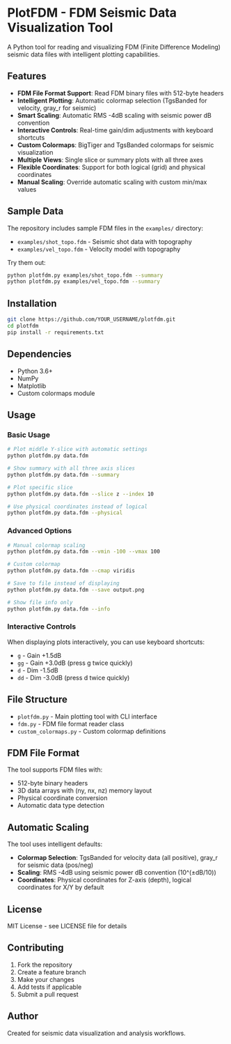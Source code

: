 # PlotFDM - FDM Seismic Data Visualization Tool

A Python tool for reading and visualizing FDM (Finite Difference Modeling) seismic data files with intelligent plotting capabilities.

## Features

- **FDM File Format Support**: Read FDM binary files with 512-byte headers
- **Intelligent Plotting**: Automatic colormap selection (TgsBanded for velocity, gray_r for seismic)
- **Smart Scaling**: Automatic RMS -4dB scaling with seismic power dB convention
- **Interactive Controls**: Real-time gain/dim adjustments with keyboard shortcuts
- **Custom Colormaps**: BigTiger and TgsBanded colormaps for seismic visualization
- **Multiple Views**: Single slice or summary plots with all three axes
- **Flexible Coordinates**: Support for both logical (grid) and physical coordinates
- **Manual Scaling**: Override automatic scaling with custom min/max values

## Sample Data

The repository includes sample FDM files in the `examples/` directory:
- `examples/shot_topo.fdm` - Seismic shot data with topography
- `examples/vel_topo.fdm` - Velocity model with topography

Try them out:
```bash
python plotfdm.py examples/shot_topo.fdm --summary
python plotfdm.py examples/vel_topo.fdm --summary
```

## Installation

```bash
git clone https://github.com/YOUR_USERNAME/plotfdm.git
cd plotfdm
pip install -r requirements.txt
```

## Dependencies

- Python 3.6+
- NumPy
- Matplotlib
- Custom colormaps module

## Usage

### Basic Usage

```bash
# Plot middle Y-slice with automatic settings
python plotfdm.py data.fdm

# Show summary with all three axis slices
python plotfdm.py data.fdm --summary

# Plot specific slice
python plotfdm.py data.fdm --slice z --index 10

# Use physical coordinates instead of logical
python plotfdm.py data.fdm --physical
```

### Advanced Options

```bash
# Manual colormap scaling
python plotfdm.py data.fdm --vmin -100 --vmax 100

# Custom colormap
python plotfdm.py data.fdm --cmap viridis

# Save to file instead of displaying
python plotfdm.py data.fdm --save output.png

# Show file info only
python plotfdm.py data.fdm --info
```

### Interactive Controls

When displaying plots interactively, you can use keyboard shortcuts:

- `g` - Gain +1.5dB
- `gg` - Gain +3.0dB (press g twice quickly)
- `d` - Dim -1.5dB
- `dd` - Dim -3.0dB (press d twice quickly)

## File Structure

- `plotfdm.py` - Main plotting tool with CLI interface
- `fdm.py` - FDM file format reader class
- `custom_colormaps.py` - Custom colormap definitions

## FDM File Format

The tool supports FDM files with:
- 512-byte binary headers
- 3D data arrays with (ny, nx, nz) memory layout
- Physical coordinate conversion
- Automatic data type detection

## Automatic Scaling

The tool uses intelligent defaults:
- **Colormap Selection**: TgsBanded for velocity data (all positive), gray_r for seismic data (pos/neg)
- **Scaling**: RMS -4dB using seismic power dB convention (10^(±dB/10))
- **Coordinates**: Physical coordinates for Z-axis (depth), logical coordinates for X/Y by default

## License

MIT License - see LICENSE file for details

## Contributing

1. Fork the repository
2. Create a feature branch
3. Make your changes
4. Add tests if applicable
5. Submit a pull request

## Author

Created for seismic data visualization and analysis workflows.
